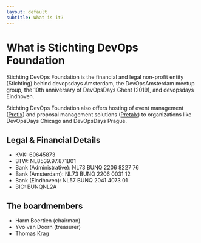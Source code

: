 ```yaml
---
layout: default
subtitle: What is it?
---
```


# What is Stichting DevOps Foundation

Stichting DevOps Foundation is the financial and legal non-profit entity (Stichting) behind devopsdays Amsterdam, the DevOpsAmsterdam meetup group, the 10th anniversary of DevOpsDays Ghent (2019), and devopsdays Eindhoven.

Stichting DevOps Foundation also offers hosting of event management ([Pretix](https://pretix.eu)) and proposal management solutions ([Pretalx](https://pretalx.com/p/about/)) to organizations like DevOpsDays Chicago and DevOpsDays Prague.

## Legal & Financial Details

- KVK: 60645873
- BTW: NL8539.97.871B01
- Bank (Administrative): NL73 BUNQ 2206 8227 76
- Bank (Amsterdam): NL73 BUNQ 2206 0031 12
- Bank (Eindhoven): NL57 BUNQ 2041 4073 01
- BIC: BUNQNL2A

## The boardmembers

- Harm Boertien (chairman)
- Yvo van Doorn (treasurer)
- Thomas Krag

